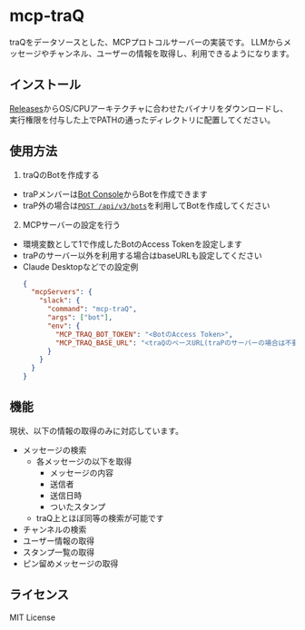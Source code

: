 # mcp-traQ

traQをデータソースとした、MCPプロトコルサーバーの実装です。
LLMからメッセージやチャンネル、ユーザーの情報を取得し、利用できるようになります。

## インストール
[Releases](https://github.com/mazrean/mcp-traQ/releases)からOS/CPUアーキテクチャに合わせたバイナリをダウンロードし、実行権限を付与した上でPATHの通ったディレクトリに配置してください。

## 使用方法
1. traQのBotを作成する
  - traPメンバーは[Bot Console](https://bot-console.trap.jp/)からBotを作成できます
  - traP外の場合は[`POST /api/v3/bots`](https://apis.trap.jp/#/bot/createBot)を利用してBotを作成してください
2. MCPサーバーの設定を行う
  - 環境変数として1で作成したBotのAccess Tokenを設定します
  - traPのサーバー以外を利用する場合はbaseURLも設定してください
  - Claude Desktopなどでの設定例
    ```json
    {
      "mcpServers": {
        "slack": {
          "command": "mcp-traQ",
          "args": ["bot"],
          "env": {
            "MCP_TRAQ_BOT_TOKEN": "<BotのAccess Token>",
            "MCP_TRAQ_BASE_URL": "<traQのベースURL(traPのサーバーの場合は不要)>"
          }
        }
      }
    }
    ```

## 機能

現状、以下の情報の取得のみに対応しています。

- メッセージの検索
  - 各メッセージの以下を取得
    - メッセージの内容
    - 送信者
    - 送信日時
    - ついたスタンプ
  - traQ上とほぼ同等の検索が可能です
- チャンネルの検索
- ユーザー情報の取得
- スタンプ一覧の取得
- ピン留めメッセージの取得

## ライセンス
MIT License
